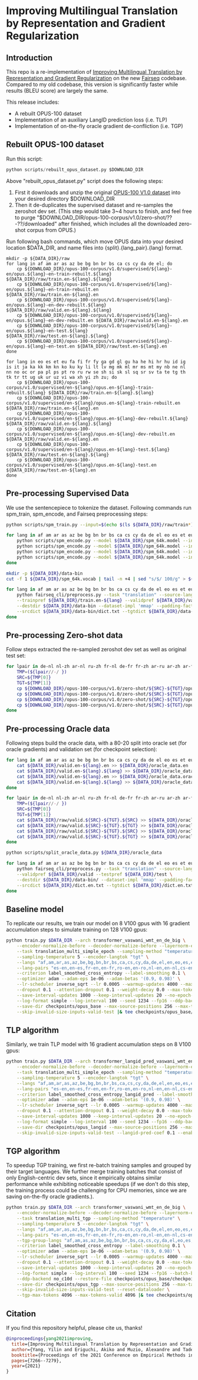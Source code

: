# Improving Multilingual Translation by Representation and Gradient Regularization

## Introduction
This repo is a re-implementation of [Improving Multilingual Translation by Representation and Gradient Regularization](https://arxiv.org/abs/2109.04778) on the new [Fairseq](https://github.com/pytorch/fairseq) codebase. 
Compared to my old codebase, this version is significantly faster while results (BLEU score) are largely the same.

This release includes:
* A rebuilt OPUS-100 dataset 
* Implementation of an auxiliary LangID prediction loss (i.e. TLP)
* Implementation of on-the-fly oracle gradient de-confliction (i.e. TGP)

## Rebuilt OPUS-100 dataset 
Run this script:
```python
python scripts/rebuilt_opus_dataset.py $DOWNLOAD_DIR
```
Above "rebuilt_opus_dataset.py" script does the following steps:
1. First it downloads and unzip the original [OPUS-100 V1.0 dataset](https://object.pouta.csc.fi/OPUS-100/v1.0/opus-100-corpus-v1.0.tar.gz) into your desired directory $DOWNLOAD_DIR
2. Then it de-duplicates the supervised dataset and re-samples the zeroshot dev set. 
(This step would take 3~4 hours to finish, and feel free to purge "$DOWNLOAD_DIR/opus-100-corpus/v1.0/zero-shot/??-??/downloaded" after finished, which includes all the downloaded zero-shot corpus from OPUS.)

Run following bash commands, which move OPUS data into your desired location $DATA_DIR, and name files into {split}.{lang_pair}.{lang} format.
```
mkdir -p ${DATA_DIR}/raw
for lang in af am ar as az be bg bn br bs ca cs cy da de el; do
    cp ${DOWNLOAD_DIR}/opus-100-corpus/v1.0/supervised/${lang}-en/opus.${lang}-en-train-rebuilt.${lang} ${DATA_DIR}/raw/train.en-${lang}.${lang}
    cp ${DOWNLOAD_DIR}/opus-100-corpus/v1.0/supervised/${lang}-en/opus.${lang}-en-train-rebuilt.en ${DATA_DIR}/raw/train.en-${lang}.en
    cp ${DOWNLOAD_DIR}/opus-100-corpus/v1.0/supervised/${lang}-en/opus.${lang}-en-dev-rebuilt.${lang} ${DATA_DIR}/raw/valid.en-${lang}.${lang}
    cp ${DOWNLOAD_DIR}/opus-100-corpus/v1.0/supervised/${lang}-en/opus.${lang}-en-dev-rebuilt.en ${DATA_DIR}/raw/valid.en-${lang}.en
    cp ${DOWNLOAD_DIR}/opus-100-corpus/v1.0/supervised/${lang}-en/opus.${lang}-en-test.${lang} ${DATA_DIR}/raw/test.en-${lang}.${lang}
    cp ${DOWNLOAD_DIR}/opus-100-corpus/v1.0/supervised/${lang}-en/opus.${lang}-en-test.en ${DATA_DIR}/raw/test.en-${lang}.en
done

for lang in eo es et eu fa fi fr fy ga gd gl gu ha he hi hr hu id ig is it ja ka kk km kn ko ku ky li lt lv mg mk ml mr ms mt my nb ne nl nn no oc or pa pl ps pt ro ru rw se sh si sk sl sq sr sv ta te tg th tk tr tt ug uk ur uz vi wa xh yi zh zu; do
    cp ${DOWNLOAD_DIR}/opus-100-corpus/v1.0/supervised/en-${lang}/opus.en-${lang}-train-rebuilt.${lang} ${DATA_DIR}/raw/train.en-${lang}.${lang}
    cp ${DOWNLOAD_DIR}/opus-100-corpus/v1.0/supervised/en-${lang}/opus.en-${lang}-train-rebuilt.en ${DATA_DIR}/raw/train.en-${lang}.en
    cp ${DOWNLOAD_DIR}/opus-100-corpus/v1.0/supervised/en-${lang}/opus.en-${lang}-dev-rebuilt.${lang} ${DATA_DIR}/raw/valid.en-${lang}.${lang}
    cp ${DOWNLOAD_DIR}/opus-100-corpus/v1.0/supervised/en-${lang}/opus.en-${lang}-dev-rebuilt.en ${DATA_DIR}/raw/valid.en-${lang}.en
    cp ${DOWNLOAD_DIR}/opus-100-corpus/v1.0/supervised/en-${lang}/opus.en-${lang}-test.${lang} ${DATA_DIR}/raw/test.en-${lang}.${lang}
    cp ${DOWNLOAD_DIR}/opus-100-corpus/v1.0/supervised/en-${lang}/opus.en-${lang}-test.en ${DATA_DIR}/raw/test.en-${lang}.en
done
```

## Pre-processing Supervised Data
We use the sentencepiece to tokenize the dataset.
Following commands run spm_train, spm_encode, and Fairseq preprocessing steps:
```bash
python scripts/spm_train.py --input=$(echo $(ls ${DATA_DIR}/raw/train*) | sed 's/ /,/g') --model_prefix=${DATA_DIR}/spm_64k --vocab_size=64000 --character_coverage=1.0 --input_sentence_size=1000000

for lang in af am ar as az be bg bn br bs ca cs cy da de el eo es et eu fa fi fr fy ga gd gl gu ha he hi hr hu id ig is it ja ka kk km kn ko ku ky li lt lv mg mk ml mr ms mt my nb ne nl nn no oc or pa pl ps pt ro ru rw se sh si sk sl sq sr sv ta te tg th tk tr tt ug uk ur uz vi wa xh yi zh zu; do
    python scripts/spm_encode.py --model ${DATA_DIR}/spm_64k.model --input ${DATA_DIR}/raw/train.en-${lang}.en --outputs ${DATA_DIR}/train.en-${lang}.en
    python scripts/spm_encode.py --model ${DATA_DIR}/spm_64k.model --input ${DATA_DIR}/raw/train.en-${lang}.${lang} --outputs ${DATA_DIR}/train.en-${lang}.${lang}
    python scripts/spm_encode.py --model ${DATA_DIR}/spm_64k.model --input ${DATA_DIR}/raw/valid.en-${lang}.en --outputs ${DATA_DIR}/valid.en-${lang}.en
    python scripts/spm_encode.py --model ${DATA_DIR}/spm_64k.model --input ${DATA_DIR}/raw/valid.en-${lang}.${lang} --outputs ${DATA_DIR}/valid.en-${lang}.${lang}
done

mkdir -p ${DATA_DIR}/data-bin
cut -f 1 ${DATA_DIR}/spm_64k.vocab | tail -n +4 | sed "s/$/ 100/g" > ${DATA_DIR}/data-bin/dict.txt

for lang in af am ar as az be bg bn br bs ca cs cy da de el eo es et eu fa fi fr fy ga gd gl gu ha he hi hr hu id ig is it ja ka kk km kn ko ku ky li lt lv mg mk ml mr ms mt my nb ne nl nn no oc or pa pl ps pt ro ru rw se sh si sk sl sq sr sv ta te tg th tk tr tt ug uk ur uz vi wa xh yi zh zu; do
    python fairseq_cli/preprocess.py --task "translation" --source-lang $lang --target-lang en \
    --trainpref ${DATA_DIR}/train.en-${lang} --validpref ${DATA_DIR}/valid.en-${lang} \
    --destdir ${DATA_DIR}/data-bin --dataset-impl 'mmap' --padding-factor 1 --workers 32 \
    --srcdict ${DATA_DIR}/data-bin/dict.txt --tgtdict ${DATA_DIR}/data-bin/dict.txt
done
```

## Pre-processing Zero-shot data
Follow steps extracted the re-sampled zeroshot dev set as well as original test set:
```bash
for lpair in de-nl nl-zh ar-nl ru-zh fr-nl de-fr fr-zh ar-ru ar-zh ar-fr de-zh fr-ru de-ru nl-ru ar-de; do
    TMP=(${lpair//-/ })
    SRC=${TMP[0]}
    TGT=${TMP[1]}
    cp ${DOWNLOAD_DIR}/opus-100-corpus/v1.0/zero-shot/${SRC}-${TGT}/opus.${SRC}-${TGT}-dev.${SRC} ${DATA_DIR}/raw/valid.${SRC}-${TGT}.${SRC}
    cp ${DOWNLOAD_DIR}/opus-100-corpus/v1.0/zero-shot/${SRC}-${TGT}/opus.${SRC}-${TGT}-dev.${TGT} ${DATA_DIR}/raw/valid.${SRC}-${TGT}.${TGT}
    cp ${DOWNLOAD_DIR}/opus-100-corpus/v1.0/zero-shot/${SRC}-${TGT}/opus.${SRC}-${TGT}-test.${SRC} ${DATA_DIR}/raw/test.${SRC}-${TGT}.${SRC}
    cp ${DOWNLOAD_DIR}/opus-100-corpus/v1.0/zero-shot/${SRC}-${TGT}/opus.${SRC}-${TGT}-test.${TGT} ${DATA_DIR}/raw/test.${SRC}-${TGT}.${TGT}
done
```

## Pre-processing Oracle data
Following steps build the oracle data, with a 80-20 split into oracle set (for oracle gradients) and validation set (for checkpoint selection):
```bash
for lang in af am ar as az be bg bn br bs ca cs cy da de el eo es et eu fa fi fr fy ga gd gl gu ha he hi hr hu id ig is it ja ka kk km kn ko ku ky li lt lv mg mk ml mr ms mt my nb ne nl nn no oc or pa pl ps pt ro ru rw se sh si sk sl sq sr sv ta te tg th tk tr tt ug uk ur uz vi wa xh yi zh zu; do
    cat ${DATA_DIR}/valid.en-${lang}.en >> ${DATA_DIR}/oracle_data.en 
    cat ${DATA_DIR}/valid.en-${lang}.${lang} >> ${DATA_DIR}/oracle_data.oracle_en
    cat ${DATA_DIR}/valid.en-${lang}.en >> ${DATA_DIR}/oracle_data.oracle_${lang}   
    cat ${DATA_DIR}/valid.en-${lang}.${lang} >> ${DATA_DIR}/oracle_data.${lang}
done

for lpair in de-nl nl-zh ar-nl ru-zh fr-nl de-fr fr-zh ar-ru ar-zh ar-fr de-zh fr-ru de-ru nl-ru ar-de; do
    TMP=(${lpair//-/ })
    SRC=${TMP[0]}
    TGT=${TMP[1]}
    cat ${DATA_DIR}/raw/valid.${SRC}-${TGT}.${SRC} >> ${DATA_DIR}/oracle_data.${SRC}
    cat ${DATA_DIR}/raw/valid.${SRC}-${TGT}.${TGT} >> ${DATA_DIR}/oracle_data.oracle_${SRC}
    cat ${DATA_DIR}/raw/valid.${SRC}-${TGT}.${SRC} >> ${DATA_DIR}/oracle_data.oracle_${TGT}
    cat ${DATA_DIR}/raw/valid.${SRC}-${TGT}.${TGT} >> ${DATA_DIR}/oracle_data.${TGT}
done

python scripts/split_oracle_data.py ${DATA_DIR}/oracle_data

for lang in af am ar as az be bg bn br bs ca cs cy da de el eo es et eu fa fi fr fy ga gd gl gu ha he hi hr hu id ig is it ja ka kk km kn ko ku ky li lt lv mg mk ml mr ms mt my nb ne nl nn no oc or pa pl ps pt ro ru rw se sh si sk sl sq sr sv ta te tg th tk tr tt ug uk ur uz vi wa xh yi zh zu; do
    python fairseq_cli/preprocess.py --task "translation" --source-lang oracle_${lang} --target-lang ${lang} \
    --validpref ${DATA_DIR}/valid --testpref ${DATA_DIR}/test \
    --destdir ${DATA_DIR}/data-bin/ --dataset-impl 'mmap' --padding-factor 1 --workers 32 \
    --srcdict ${DATA_DIR}/dict.en.txt --tgtdict ${DATA_DIR}/dict.en.txt
done
```

## Baseline model
To replicate our results, we train our model on 8 V100 gpus with 16 gradient accumulation steps to simulate training on 128 V100 gpus:
```bash
python train.py $DATA_DIR --arch transformer_vaswani_wmt_en_de_big \
    --encoder-normalize-before --decoder-normalize-before --layernorm-embedding \
    --task translation_multi_simple_epoch --sampling-method "temperature" \
    --sampling-temperature 5 --encoder-langtok "tgt" \
    --langs "af,am,ar,as,az,be,bg,bn,br,bs,ca,cs,cy,da,de,el,en,eo,es,et,eu,fa,fi,fr,fy,ga,gd,gl,gu,ha,he,hi,hr,hu,id,ig,is,it,ja,ka,kk,km,kn,ko,ku,ky,li,lt,lv,mg,mk,ml,mr,ms,mt,my,nb,ne,nl,nn,no,oc,or,pa,pl,ps,pt,ro,ru,rw,se,sh,si,sk,sl,sq,sr,sv,ta,te,tg,th,tk,tr,tt,ug,uk,ur,uz,vi,wa,xh,yi,zh,zu" \
    --lang-pairs "es-en,en-es,fr-en,en-fr,ro-en,en-ro,nl-en,en-nl,cs-en,en-cs,el-en,en-el,hu-en,en-hu,pl-en,en-pl,tr-en,en-tr,pt-en,en-pt,bg-en,en-bg,it-en,en-it,fi-en,en-fi,hr-en,en-hr,ar-en,en-ar,sr-en,en-sr,he-en,en-he,de-en,en-de,sl-en,en-sl,ru-en,en-ru,sv-en,en-sv,da-en,en-da,et-en,en-et,bs-en,en-bs,sk-en,en-sk,id-en,en-id,no-en,en-no,fa-en,en-fa,lt-en,en-lt,zh-en,en-zh,lv-en,en-lv,mk-en,en-mk,vi-en,en-vi,th-en,en-th,ja-en,en-ja,sq-en,en-sq,ms-en,en-ms,is-en,en-is,ko-en,en-ko,uk-en,en-uk,ca-en,en-ca,eu-en,en-eu,mt-en,en-mt,gl-en,en-gl,ml-en,en-ml,bn-en,en-bn,pa-en,en-pa,hi-en,en-hi,ta-en,en-ta,si-en,en-si,nb-en,en-nb,nn-en,en-nn,te-en,en-te,gu-en,en-gu,mr-en,en-mr,ne-en,en-ne,kn-en,en-kn,or-en,en-or,as-en,en-as,ka-en,en-ka,be-en,en-be,eo-en,en-eo,cy-en,en-cy,ga-en,en-ga,ug-en,en-ug,az-en,en-az,xh-en,en-xh,af-en,en-af,oc-en,en-oc,br-en,en-br,rw-en,en-rw,km-en,en-km,ku-en,en-ku,wa-en,en-wa,mg-en,en-mg,kk-en,en-kk,tg-en,en-tg,am-en,en-am,ps-en,en-ps,my-en,en-my,uz-en,en-uz,ur-en,en-ur,ky-en,en-ky,gd-en,en-gd,sh-en,en-sh,li-en,en-li,zu-en,en-zu,fy-en,en-fy,tk-en,en-tk,yi-en,en-yi,tt-en,en-tt,se-en,en-se,ha-en,en-ha,ig-en,en-ig" \
    --criterion label_smoothed_cross_entropy --label-smoothing 0.1 \
    --optimizer adam --adam-eps 1e-06 --adam-betas '(0.9, 0.98)' \
    --lr-scheduler inverse_sqrt --lr 0.0005 --warmup-updates 4000 --max-update 50000 \
    --dropout 0.1 --attention-dropout 0.1 --weight-decay 0.0 --max-tokens 4096 --update-freq 16 \
    --save-interval-updates 1000 --keep-interval-updates 20 --no-epoch-checkpoints \
    --log-format simple --log-interval 100 --seed 1234 --fp16 --ddp-backend no_c10d \
    --save-dir checkpoints/opus_base --max-source-positions 256 --max-target-positions 256 \
    --skip-invalid-size-inputs-valid-test |& tee checkpoints/opus_base/train.log
```

## TLP algorithm
Similarly, we train TLP model with 16 gradient accumulation steps on 8 V100 gpus:
```bash
python train.py $DATA_DIR --arch transformer_langid_pred_vaswani_wmt_en_de_big \
    --encoder-normalize-before --decoder-normalize-before --layernorm-embedding \
    --task translation_multi_simple_epoch --sampling-method "temperature" \
    --sampling-temperature 5 --encoder-langtok "tgt" \
    --langs "af,am,ar,as,az,be,bg,bn,br,bs,ca,cs,cy,da,de,el,en,eo,es,et,eu,fa,fi,fr,fy,ga,gd,gl,gu,ha,he,hi,hr,hu,id,ig,is,it,ja,ka,kk,km,kn,ko,ku,ky,li,lt,lv,mg,mk,ml,mr,ms,mt,my,nb,ne,nl,nn,no,oc,or,pa,pl,ps,pt,ro,ru,rw,se,sh,si,sk,sl,sq,sr,sv,ta,te,tg,th,tk,tr,tt,ug,uk,ur,uz,vi,wa,xh,yi,zh,zu" \
    --lang-pairs "es-en,en-es,fr-en,en-fr,ro-en,en-ro,nl-en,en-nl,cs-en,en-cs,el-en,en-el,hu-en,en-hu,pl-en,en-pl,tr-en,en-tr,pt-en,en-pt,bg-en,en-bg,it-en,en-it,fi-en,en-fi,hr-en,en-hr,ar-en,en-ar,sr-en,en-sr,he-en,en-he,de-en,en-de,sl-en,en-sl,ru-en,en-ru,sv-en,en-sv,da-en,en-da,et-en,en-et,bs-en,en-bs,sk-en,en-sk,id-en,en-id,no-en,en-no,fa-en,en-fa,lt-en,en-lt,zh-en,en-zh,lv-en,en-lv,mk-en,en-mk,vi-en,en-vi,th-en,en-th,ja-en,en-ja,sq-en,en-sq,ms-en,en-ms,is-en,en-is,ko-en,en-ko,uk-en,en-uk,ca-en,en-ca,eu-en,en-eu,mt-en,en-mt,gl-en,en-gl,ml-en,en-ml,bn-en,en-bn,pa-en,en-pa,hi-en,en-hi,ta-en,en-ta,si-en,en-si,nb-en,en-nb,nn-en,en-nn,te-en,en-te,gu-en,en-gu,mr-en,en-mr,ne-en,en-ne,kn-en,en-kn,or-en,en-or,as-en,en-as,ka-en,en-ka,be-en,en-be,eo-en,en-eo,cy-en,en-cy,ga-en,en-ga,ug-en,en-ug,az-en,en-az,xh-en,en-xh,af-en,en-af,oc-en,en-oc,br-en,en-br,rw-en,en-rw,km-en,en-km,ku-en,en-ku,wa-en,en-wa,mg-en,en-mg,kk-en,en-kk,tg-en,en-tg,am-en,en-am,ps-en,en-ps,my-en,en-my,uz-en,en-uz,ur-en,en-ur,ky-en,en-ky,gd-en,en-gd,sh-en,en-sh,li-en,en-li,zu-en,en-zu,fy-en,en-fy,tk-en,en-tk,yi-en,en-yi,tt-en,en-tt,se-en,en-se,ha-en,en-ha,ig-en,en-ig" \
    --criterion label_smoothed_cross_entropy_langid_pred --label-smoothing 0.1 \
    --optimizer adam --adam-eps 1e-06 --adam-betas '(0.9, 0.98)' \
    --lr-scheduler inverse_sqrt --lr 0.0005 --warmup-updates 4000 --max-update 50000 \
    --dropout 0.1 --attention-dropout 0.1 --weight-decay 0.0 --max-tokens 4096 --update-freq 16 \
    --save-interval-updates 1000 --keep-interval-updates 20 --no-epoch-checkpoints \
    --log-format simple --log-interval 100 --seed 1234 --fp16 --ddp-backend no_c10d \
    --save-dir checkpoints/opus_langid --max-source-positions 256 --max-target-positions 256 \
    --skip-invalid-size-inputs-valid-test --langid-pred-coef 0.1 --enable-lang-ids |& tee checkpoints/opus_langid/train.log
```

## TGP algorithm
To speedup TGP training, we first re-batch training samples and grouped by their target languages. 
We further merge training batches that consist of only English-centric dev sets, since it empirically
obtains similar performance while exhibiting noticeable speedups 
(if we don't do this step, the training process could be challenging for CPU memories, since we are saving on-the-fly oracle gradients.).

```bash
python train.py $DATA_DIR --arch transformer_vaswani_wmt_en_de_big \
    --encoder-normalize-before --decoder-normalize-before --layernorm-embedding \
    --task translation_multi_tgp --sampling-method "temperature" \
    --sampling-temperature 5 --encoder-langtok "tgt" \
    --langs "af,am,ar,as,az,be,bg,bn,br,bs,ca,cs,cy,da,de,el,en,eo,es,et,eu,fa,fi,fr,fy,ga,gd,gl,gu,ha,he,hi,hr,hu,id,ig,is,it,ja,ka,kk,km,kn,ko,ku,ky,li,lt,lv,mg,mk,ml,mr,ms,mt,my,nb,ne,nl,nn,no,oc,or,pa,pl,ps,pt,ro,ru,rw,se,sh,si,sk,sl,sq,sr,sv,ta,te,tg,th,tk,tr,tt,ug,uk,ur,uz,vi,wa,xh,yi,zh,zu" \
    --lang-pairs "es-en,en-es,fr-en,en-fr,ro-en,en-ro,nl-en,en-nl,cs-en,en-cs,el-en,en-el,hu-en,en-hu,pl-en,en-pl,tr-en,en-tr,pt-en,en-pt,bg-en,en-bg,it-en,en-it,fi-en,en-fi,hr-en,en-hr,ar-en,en-ar,sr-en,en-sr,he-en,en-he,de-en,en-de,sl-en,en-sl,ru-en,en-ru,sv-en,en-sv,da-en,en-da,et-en,en-et,bs-en,en-bs,sk-en,en-sk,id-en,en-id,no-en,en-no,fa-en,en-fa,lt-en,en-lt,zh-en,en-zh,lv-en,en-lv,mk-en,en-mk,vi-en,en-vi,th-en,en-th,ja-en,en-ja,sq-en,en-sq,ms-en,en-ms,is-en,en-is,ko-en,en-ko,uk-en,en-uk,ca-en,en-ca,eu-en,en-eu,mt-en,en-mt,gl-en,en-gl,ml-en,en-ml,bn-en,en-bn,pa-en,en-pa,hi-en,en-hi,ta-en,en-ta,si-en,en-si,nb-en,en-nb,nn-en,en-nn,te-en,en-te,gu-en,en-gu,mr-en,en-mr,ne-en,en-ne,kn-en,en-kn,or-en,en-or,as-en,en-as,ka-en,en-ka,be-en,en-be,eo-en,en-eo,cy-en,en-cy,ga-en,en-ga,ug-en,en-ug,az-en,en-az,xh-en,en-xh,af-en,en-af,oc-en,en-oc,br-en,en-br,rw-en,en-rw,km-en,en-km,ku-en,en-ku,wa-en,en-wa,mg-en,en-mg,kk-en,en-kk,tg-en,en-tg,am-en,en-am,ps-en,en-ps,my-en,en-my,uz-en,en-uz,ur-en,en-ur,ky-en,en-ky,gd-en,en-gd,sh-en,en-sh,li-en,en-li,zu-en,en-zu,fy-en,en-fy,tk-en,en-tk,yi-en,en-yi,tt-en,en-tt,se-en,en-se,ha-en,en-ha,ig-en,en-ig" \
    --tgp-group-langs "af,am,as,az,be,bg,bn,br,bs,ca,cs,cy,da,el,eo,es,et,eu,fa,fi,fy,ga,gd,gl,gu,ha,he,hi,hr,hu,id,ig,is,it,ja,ka,kk,km,kn,ko,ku,ky,li,lt,lv,mg,mk,ml,mr,ms,mt,my,nb,ne,nn,no,oc,or,pa,pl,ps,pt,ro,rw,se,sh,si,sk,sl,sq,sr,sv,ta,te,tg,th,tk,tr,tt,ug,uk,ur,uz,vi,wa,xh,yi,zu" \
    --criterion label_smoothed_cross_entropy --label-smoothing 0.1 \
    --optimizer adam --adam-eps 1e-06 --adam-betas '(0.9, 0.98)' \
    --lr-scheduler inverse_sqrt --lr 0.0005 --warmup-updates 4000 --max-update 50000 \
    --dropout 0.1 --attention-dropout 0.1 --weight-decay 0.0 --max-tokens 65536 \
    --save-interval-updates 1000 --keep-interval-updates 20 --no-epoch-checkpoints \
    --log-format simple --log-interval 100 --seed 1234 --fp16 --batch-by-target \
    --ddp-backend no_c10d --restore-file checkpoints/opus_base/checkpoint_7_40000.pt \
    --save-dir checkpoints/opus_tgp --max-source-positions 256 --max-target-positions 256 \
    --skip-invalid-size-inputs-valid-test --reset-dataloader \
    --tgp-max-tokens 4096 --max-tokens-valid 4096 |& tee checkpoints/opus_tgp/train.log
```


## Citation
If you find this repository helpful, please cite us, thanks!
```bibtex
@inproceedings{yang2021improving,
  title={Improving Multilingual Translation by Representation and Gradient Regularization},
  author={Yang, Yilin and Eriguchi, Akiko and Muzio, Alexandre and Tadepalli, Prasad and Lee, Stefan and Hassan, Hany},
  booktitle={Proceedings of the 2021 Conference on Empirical Methods in Natural Language Processing},
  pages={7266--7279},
  year={2021}
}
```


